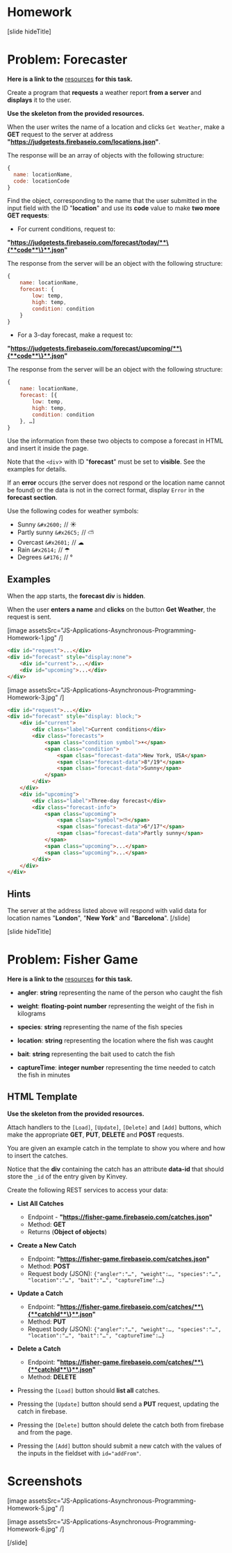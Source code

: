 # Homework

[slide hideTitle]

# Problem: Forecaster

**Here is a link to the** [resources](https://videos.softuni.org/resources/javascript/javascript-applications/JS-Applications-Asynchronous-Programming-Homework-01.Forecaster.zip) **for this task.**

Create a program that **requests** a weather report **from a server** and **displays** it to the user.

**Use the skeleton from the provided resources.**

When the user writes the name of a location and clicks `Get Weather`, make a **GET** request to the server at address **"https://judgetests.firebaseio.com/locations.json"**.

The response will be an array of objects with the following structure: 

```js
{
  name: locationName,
  code: locationCode
}
```

Find the object, corresponding to the name that the user submitted in the input field with the ID "**location**" and use its **code** value to make **two more GET requests**:

- For current conditions, request to:

**"https://judgetests.firebaseio.com/forecast/today/**\{**code**\}**.json"**

The response from the server will be an object with the following structure:

```js
{
    name: locationName,
    forecast: {
        low: temp,
        high: temp,
        condition: condition
    }
}
```

- For a 3-day forecast, make a request to:

**"https://judgetests.firebaseio.com/forecast/upcoming/**\{**code**\}**.json"**

The response from the server will be an object with the following structure:

```js
{
    name: locationName,
    forecast: [{
        low: temp,
        high: temp,
        condition: condition
    }, …]
}
```

Use the information from these two objects to compose a forecast in HTML and insert it inside the page.

Note that the `<div`> with ID "**forecast**" must be set to **visible**. See the examples for details.

If an **error** occurs (the server does not respond or the location name cannot be found) or the data is not in the correct format, display `Error` in the **forecast section**.

Use the following codes for weather symbols:

- Sunny `&#x2600;` // ☀
- Partly sunny `&#x26C5;` // ⛅
- Overcast `&#x2601;` // ☁
- Rain `&#x2614;` // ☂
- Degrees `&#176;` // °

## Examples

When the app starts, the **forecast div** is **hidden**. 

When the user **enters a name** and **clicks** on the button **Get Weather**, the request is sent.

[image assetsSrc="JS-Applications-Asynchronous-Programming-Homework-1.jpg" /]

```html
<div id="request">...</div>
<div id="forecast" style="display:none">
    <div id="current">...</div>
    <div id="upcoming">...</div>
</div>
```

[image assetsSrc="JS-Applications-Asynchronous-Programming-Homework-3.jpg" /]

```html
<div id="request">...</div>
<div id="forecast" style="display: block;">
    <div id="current">
        <div class="label">Current conditions</div>
        <div class="forecasts">
            <span class="condition symbol">☀</span>
            <span class="condition">
                <span clsas="forecast-data">New York, USA</span>
                <span clsas="forecast-data">8°/19°</span>
                <span clsas="forecast-data">Sunny</span>
            </span>
        </div>
    </div>
    <div id="upcoming">
        <div class="label">Three-day forecast</div>
        <div class="forecast-info">
            <span class="upcoming">
                <span clsas="symbol">⛅</span>
                <span clsas="forecast-data">6°/17°</span>
                <span clsas="forecast-data">Partly sunny</span>
            </span>
            <span class="upcoming">...</span>
            <span class="upcoming">...</span>
        </div>
    </div>
</div>
```

## Hints

The server at the address listed above will respond with valid data for location names "**London**", "**New York**" and "**Barcelona**".
[/slide]

[slide hideTitle]

# Problem: Fisher Game

**Here is a link to the** [resources](https://videos.softuni.org/resources/javascript/javascript-applications/JS-Applications-Asynchronous-Programming-Homework-02.Fisher-Game.zip) **for this task.**


- **angler**: **string** representing the name of the person who caught the fish

- **weight**: **floating-point number** representing the weight of the fish in kilograms

- **species**: **string** representing the name of the fish species

- **location**: **string** representing the location where the fish was caught

- **bait**: **string** representing the bait used to catch the fish

- **captureTime**: **integer number** representing the time needed to catch the fish in minutes

## HTML Template

**Use the skeleton from the provided resources.**

Attach handlers to the `[Load]`, `[Update]`, `[Delete]` and `[Add]` buttons, which make the appropriate **GET**, **PUT**, **DELETE** and **POST** requests.

You are given an example catch in the template to show you where and how to insert the catches.

Notice that the **div** containing the catch has an attribute **data-id** that should store the `_id` of the entry given by Kinvey.

Create the following REST services to access your data:

- **List All Catches**

  - Endpoint - **"https://fisher-game.firebaseio.com/catches.json"**
  - Method: **GET**
  - Returns (**Object of objects**)

- **Create a New Catch**

  - Endpoint: **"https://fisher-game.firebaseio.com/catches.json"**
  - Method: **POST**
  - Request body (JSON): `{"angler":"…", "weight":…, "species":"…", "location":"…", "bait":"…", "captureTime":…}`

- **Update a Catch**

  - Endpoint: **"https://fisher-game.firebaseio.com/catches/**\{**catchId**\}**.json"**
  - Method: **PUT**
  - Request body (JSON): `{"angler":"…", "weight":…, "species":"…", "location":"…", "bait":"…", "captureTime":…}`

- **Delete a Catch**

  - Endpoint: **"https://fisher-game.firebaseio.com/catches/**\{**catchId**\}**.json"**
  - Method: **DELETE**

- Pressing the `[Load]` button should **list all** catches.

- Pressing the `[Update]` button should send a **PUT** request, updating the catch in firebase.

- Pressing the `[Delete]` button should delete the catch both from firebase and from the page.

- Pressing the `[Add]` button should submit a new catch with the values of the inputs in the fieldset with `id="addFrom"`.

# Screenshots

[image assetsSrc="JS-Applications-Asynchronous-Programming-Homework-5.jpg" /]

[image assetsSrc="JS-Applications-Asynchronous-Programming-Homework-6.jpg" /]

[/slide]
